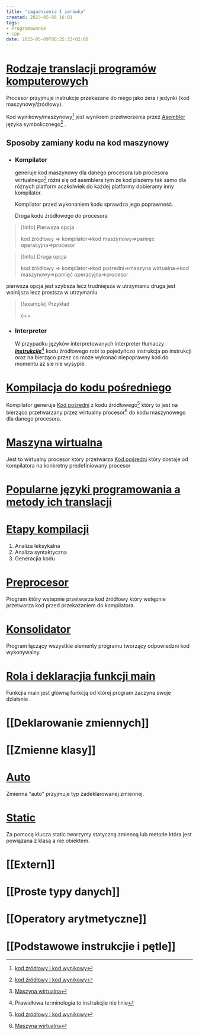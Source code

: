 ```yaml
---
title: "zagadnienia I zerówka"
created: 2023-05-08 16:01
tags:
- Programowanie
- cpp
date: 2023-05-09T00:25:23+02:00
---
```


# [Rodzaje translacji programów komputerowych](II%20Semestr/JPO/Rodzaje%20translacji%20programów%20komputerowych.md)

Procesor przyjmuje instrukcje przekazane do niego jako zera i jedynki (kod maszynowy/źródłowy).

Kod wynikowy/maszynowy[^3]  jest wynikiem przetworzenia przez [Asembler](II%20Semestr/JPO/pojęcia/Asembler.md) języka symbolicznego[^3] .

## Sposoby zamiany kodu na kod maszynowy

- ### Kompilator

  generuje kod maszynowy dla danego procesora lub procesora wirtualnego[^2] różni się od asemblera tym że kod piszemy tak samo dla różnych platform
  aczkolwiek do każdej platformy dobieramy inny kompilator.

  Kompilator przed wykonaniem kodu sprawdza jego poprawność.

  Droga kodu źródłowego do procesora
>[!info] Pierwsza opcja
>
>  kod źródłowy => kompilator=>kod maszynowy=>pamięć operacyjna=>procesor 

>[!info] Druga opcja
>
>kod źródłowy => kompilator=>kod pośredni=>maszyna wirtualna=>kod maszynowy=>pamięć operacyjna=>procesor


  pierwsza opcja jest szybsza lecz trudniejsza w utrzymaniu druga jest wolnijsza lecz prostsza w utrzymaniu

  >[!example] Przykład
  >
  >c++
  >

- ### Interpreter

  W przypadku języków interpretowanych interpreter tłumaczy <u>***instrukcjie***</u>[^1]
  kodu źródłowego robi to pojedyńczo instrukcja po instrukcji oraz na bierząco przez co może wykonać niepoprawny kod do momentu aż sie nie wysypie.
  



[^1]: Prawidłowa terminologia to instrukcjie nie linie
[^2]: [Maszyna wirtualna](II%20Semestr/JPO/Maszyna%20wirtualna.md)
[^3]: [kod źródłowy i kod wynikowy](II%20Semestr/JPO/pojęcia/kod%20źródłowy%20i%20kod%20wynikowy.md)

# [Kompilacja do kodu pośredniego](II%20Semestr/JPO/Kompilacja%20do%20kodu%20pośredniego.md)

Kompilator generuje [Kod pośredni](II%20Semestr/JPO/pojęcia/Kod%20pośredni.md) z kodu źródłowego[^10] który to jest na bierząco przetwarzany przez wirtualny procesor[^20] do kodu maszynowego dla danego procesora. 

[^10]: [kod źródłowy i kod wynikowy](II%20Semestr/JPO/pojęcia/kod%20źródłowy%20i%20kod%20wynikowy.md)
[^20]: [Maszyna wirtualna](II%20Semestr/JPO/Maszyna%20wirtualna.md)


# [Maszyna wirtualna](II%20Semestr/JPO/Maszyna%20wirtualna.md)

Jest to wirtualny procesor który przetwarza [Kod pośredni](II%20Semestr/JPO/pojęcia/Kod%20pośredni.md) który dostaje od kompilatora na konkretny predefiniowany procesor


# [Popularne języki programowania a metody ich translacji](II%20Semestr/JPO/Popularne%20języki%20programowania%20a%20metody%20ich%20translacji.md)

# [Etapy kompilacji](Etapy%20kompilacji)

1. Analiza leksykalna
2. Analiza syntaktyczna
3. Generacjia kodu

# [Preprocesor](II%20Semestr/JPO/Preprocesor.md)

Program który wstepnie przetwarza kod źródłowy który wstępnie przetwarza kod przed przekazaniem do kompilatora.

# [Konsolidator](II%20Semestr/JPO/Konsolidator.md)

Program łączący wszystkie elementy programu tworzący odpowiedzni kod wykonywalny.

# [Rola i deklaracjia funkcji main](II%20Semestr/JPO/Rola%20i%20deklaracjia%20funkcji%20main.md)

Funkcjia main jest główną funkcją od której program zaczyna swoje działanie .

# [[Deklarowanie zmiennych]]

# [[Zmienne klasy]]

# [Auto](II%20Semestr/JPO/Auto.md)

Zmienna "auto" przyjmuje typ zadeklarowanej zmiennej.

# [Static](II%20Semestr/JPO/Static.md)

Za pomocą klucza static tworzymy statyczną zmienną lub metode która jest powiązana z klasą a nie obiektem.  

# [[Extern]]

# [[Proste typy danych]]

# [[Operatory arytmetyczne]]

# [[Podstawowe instrukcjie i pętle]]


